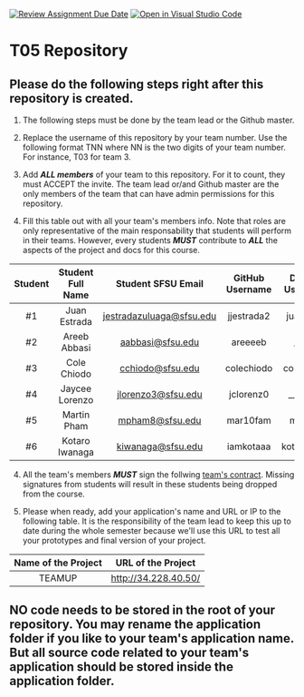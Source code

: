 [![Review Assignment Due Date](https://classroom.github.com/assets/deadline-readme-button-24ddc0f5d75046c5622901739e7c5dd533143b0c8e959d652212380cedb1ea36.svg)](https://classroom.github.com/a/1Ql2EhFc)
[![Open in Visual Studio Code](https://classroom.github.com/assets/open-in-vscode-718a45dd9cf7e7f842a935f5ebbe5719a5e09af4491e668f4dbf3b35d5cca122.svg)](https://classroom.github.com/online_ide?assignment_repo_id=13784567&assignment_repo_type=AssignmentRepo)
# T05 Repository

## Please do the following steps right after this repository is created.

1. The following steps must be done by the team lead or the Github master. 

2. Replace the username of this repository by your team number. Use the following format TNN where NN is the two digits of your team number. For instance, T03 for team 3. 

2. Add ***ALL members*** of your team to this repository. For it to count, they must ACCEPT the invite. The team lead or/and Github master are the only members of the team that can have admin permissions for this repository. 

3. Fill this table out with all your team's members info. Note that roles are only representative of the main responsability that students will perform in their teams. However, every students ***MUST*** contribute to ***ALL*** the aspects of the project and docs for this course. 


| Student      | Student Full Name |Student SFSU Email | GitHub Username |  Discord Username  |           Role           |
|    :---:     |   :---:           |       :---:       |     :---:       |        :---:       |          :---:           | 
|      #1      |   Juan Estrada                |    jestradazuluaga@sfsu.edu               |   jjestrada2              |  juanjosee               |       Team-lead          |
|      #2      |   Areeb Abbasi                |    aabbasi@sfsu.edu               |    areeeeb             |       _xertz             |       Backend-lead     |
|      #3      |   Cole Chiodo                |    cchiodo@sfsu.edu              |    colechiodo             |    colechiodo                |      Docs-editor   |
|      #4      |   Jaycee Lorenzo                | jlorenzo3@sfsu.edu    |    jclorenz0      |  __jaycee              |       Frontend-lead      |
|      #5      |   Martin Pham                |   mpham8@sfsu.edu                |  mar10fam               |    marnoki                |       Github-master      |
|      #6      |   Kotaro Iwanaga                |       kiwanaga@sfsu.edu            |          iamkotaaa       |        kotaro8448            |       Database-admin      |


4. All the team's members ***MUST*** sign the follwing [team's contract](https://forms.gle/dxATAsa9isXKbcBn7). Missing signatures from students will result in these students being dropped from the course. 

4. Please when ready, add your application's name and URL or IP to the following table. It is the responsibility of the team lead to keep this up to date during the whole semester because we'll use this URL to test all your prototypes and final version of your project. 

|             Name of the Project               |                            URL of the Project                          | 
|                    :---:                      |                                 :---:                                  |
|   TEAMUP |              http://34.228.40.50/       |                                                        
 

## NO code needs to be stored in the root of your repository. You may rename the application folder if you like to your team's application name. But all source code related to your team's application should be stored inside the application folder.
